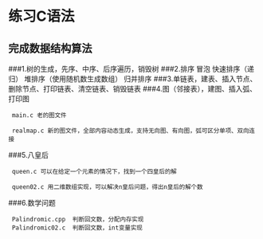 练习C语法
========================
完成数据结构算法
--------------------------
###1.树的生成，先序、中序、后序遍历，销毁树
###2.排序
	冒泡
	快速排序（递归）
	堆排序（使用随机数生成数组）
	归并排序
###3.单链表，建表、插入节点、删除节点、打印链表、清空链表、销毁链表
###4.图（邻接表），建图、插入弧、打印图
     
     main.c 老的图文件
     
     realmap.c 新的图文件，全部内容动态生成，支持无向图、有向图，弧可区分单项、双向连接
     
###5.八皇后

     queen.c 可以在给定一个元素的情况下，找到一个四皇后的解
     
     queen02.c 用二维数组实现，可以解决n皇后问题，得出n皇后的解个数

###6.数学问题
     
     Palindromic.cpp  判断回文数，分配内存实现
     Palindromic02.c  判断回文数，int变量实现
